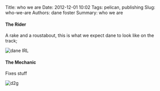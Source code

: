 Title: who we are
Date: 2012-12-01 10:02
Tags: pelican, publishing
Slug: who-we-are
Authors: dane foster
Summary: who we are

#### The Rider

A rake and a roustabout, this is what we expect dane to look like on the track;

![dane IRL]({photo}/us/1318792090727544135.png)

#### The Mechanic

Fixes stuff

![d2g]({photo}/us/mech.jpg)

